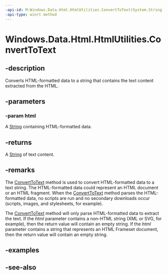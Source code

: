 ```yaml
---
-api-id: M:Windows.Data.Html.HtmlUtilities.ConvertToText(System.String)
-api-type: winrt method
---
```


<!-- Method syntax
public string ConvertToText(System.String html)
-->

# Windows.Data.Html.HtmlUtilities.ConvertToText

## -description
Converts HTML-formatted data to a string that contains the text content extracted from the HTML.

## -parameters
### -param html
A [String](https://msdn.microsoft.com/library/system.string.aspx) containing HTML-formatted data.

## -returns
A [String](https://msdn.microsoft.com/library/system.string.aspx) of text content.

## -remarks
The [ConvertToText](htmlutilities_converttotext.md) method is used to convert HTML-formatted data to a text string. The HTML-formatted data could represent an HTML document or an HTML fragment. When the [ConvertToText](htmlutilities_converttotext.md) method parses the HTML-formatted data, no scripts are run and no secondary downloads occur (scripts, images, and stylesheets, for example).

The [ConvertToText](htmlutilities_converttotext.md) method will only parse HTML-formatted data to extract the text. If the *html* parameter contains a non-HTML string (XML or SVG, for example), then the return value will contain an empty string. If the *html* parameter contains a string that represents an HTML Frameset document, then the return value will contain an empty string.

## -examples

## -see-also
